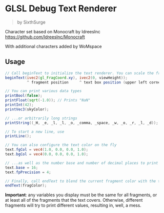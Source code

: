 # GLSL Debug Text Renderer
> by SixthSurge

Character set based on Monocraft by IdreesInc
https://github.com/IdreesInc/Monocraft

With additional characters added by WoMspace

## Usage
```glsl
// Call beginText to initialize the text renderer. You can scale the fragment position to adjust the size of the text
beginText(ivec2(gl_FragCoord.xy), ivec2(0, viewHeight));
          ^ fragment position     ^ text box position (upper left corner)

// You can print various data types
printBool(false);
printFloat(sqrt(-1.0)); // Prints "NaN"
printInt(42);
printVec3(skyColor);

// ...or arbitrarily long strings
printString((_H, _e, _l, _l, _o, _comma, _space, _w, _o, _r, _l, _d));

// To start a new line, use
printLine();

// You can also configure the text color on the fly
text.fgCol = vec4(1.0, 0.0, 0.0, 1.0);
text.bgCol = vec4(0.0, 0.0, 0.0, 1.0);

// ...as well as the number base and number of decimal places to print
text.base = 16;
text.fpPrecision = 4;

// Finally, call endText to blend the current fragment color with the text
endText(fragColor);
```

**Important**: any variables you display must be the same for all fragments, or
at least all of the fragments that the text covers. Otherwise, different
fragments will try to print different values, resulting in, well, a mess.
